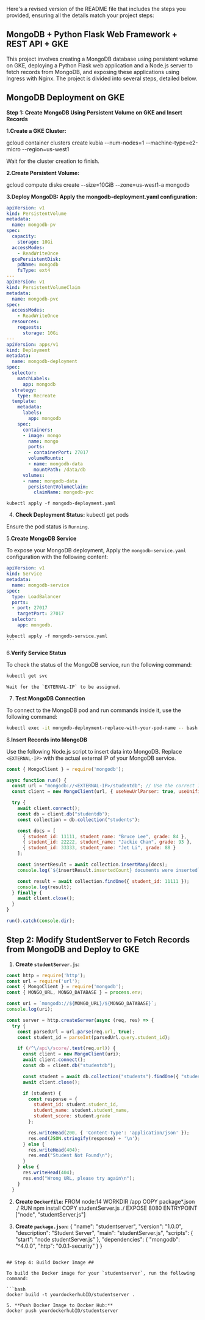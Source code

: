 Here's a revised version of the README file that includes the steps you provided, ensuring all the details match your project steps:


## MongoDB + Python Flask Web Framework + REST API + GKE ##

This project involves creating a MongoDB database using persistent volume on GKE, deploying a Python Flask web application and a Node.js server to fetch records from MongoDB, and exposing these applications using Ingress with Nginx. The project is divided into several steps, detailed below.

## MongoDB Deployment on GKE ##

**Step 1: Create MongoDB Using Persistent Volume on GKE and Insert Records**

1.**Create a GKE Cluster:**

gcloud container clusters create kubia --num-nodes=1 --machine-type=e2-micro --region=us-west1

Wait for the cluster creation to finish.

**2.Create Persistent Volume:**

gcloud compute disks create --size=10GiB --zone=us-west1-a mongodb

**3.Deploy MongoDB: 
Apply the mongodb-deployment.yaml configuration:**
```yaml
apiVersion: v1
kind: PersistentVolume
metadata:
  name: mongodb-pv
spec:
  capacity:
    storage: 10Gi
  accessModes:
    - ReadWriteOnce
  gcePersistentDisk:
    pdName: mongodb
    fsType: ext4
---
apiVersion: v1
kind: PersistentVolumeClaim
metadata:
  name: mongodb-pvc
spec:
  accessModes:
    - ReadWriteOnce
  resources:
    requests:
      storage: 10Gi
---
apiVersion: apps/v1
kind: Deployment
metadata:
  name: mongodb-deployment
spec:
  selector:
    matchLabels:
      app: mongodb
  strategy:
    type: Recreate
  template:
    metadata:
      labels:
        app: mongodb
    spec:
      containers:
      - image: mongo
        name: mongo
        ports:
        - containerPort: 27017
        volumeMounts:
        - name: mongodb-data
          mountPath: /data/db
      volumes:
      - name: mongodb-data
        persistentVolumeClaim:
          claimName: mongodb-pvc

```
    kubectl apply -f mongodb-deployment.yaml

4. **Check Deployment Status:**
    kubectl get pods

 Ensure the pod status is `Running`.

 5.**Create MongoDB Service**

To expose your MongoDB deployment,
Apply the `mongodb-service.yaml` configuration with the following content:

```yaml
apiVersion: v1
kind: Service
metadata:
  name: mongodb-service
spec:
  type: LoadBalancer
  ports:
  - port: 27017
    targetPort: 27017
  selector:
    app: mongodb.

```
    kubectl apply -f mongodb-service.yaml
    ```

 6.**Verify Service Status**

To check the status of the MongoDB service, run the following command:

```bash
kubectl get svc
```
    Wait for the `EXTERNAL-IP` to be assigned.

 7. **Test MongoDB Connection**

To connect to the MongoDB pod and run commands inside it, use the following command:

```bash
kubectl exec -it mongodb-deployment-replace-with-your-pod-name -- bash
 ```

8.**Insert Records into MongoDB**

Use the following Node.js script to insert data into MongoDB. Replace `<EXTERNAL-IP>` with the actual external IP of your MongoDB service.

```javascript
const { MongoClient } = require('mongodb');

async function run() {
  const url = "mongodb://<EXTERNAL-IP>/studentdb"; // Use the correct IP and port
  const client = new MongoClient(url, { useNewUrlParser: true, useUnifiedTopology: true });

  try {
    await client.connect();
    const db = client.db("studentdb");
    const collection = db.collection("students");

    const docs = [
      { student_id: 11111, student_name: "Bruce Lee", grade: 84 },
      { student_id: 22222, student_name: "Jackie Chan", grade: 93 },
      { student_id: 33333, student_name: "Jet Li", grade: 88 }
    ];

    const insertResult = await collection.insertMany(docs);
    console.log(`${insertResult.insertedCount} documents were inserted`);

    const result = await collection.findOne({ student_id: 11111 });
    console.log(result);
  } finally {
    await client.close();
  }
}

run().catch(console.dir);

```
## Step 2: Modify StudentServer to Fetch Records from MongoDB and Deploy to GKE ##

1. **Create `studentServer.js`:**

```javascript
const http = require('http');
const url = require('url');
const { MongoClient } = require('mongodb');
const { MONGO_URL, MONGO_DATABASE } = process.env;

const uri = `mongodb://${MONGO_URL}/${MONGO_DATABASE}`;
console.log(uri);

const server = http.createServer(async (req, res) => {
  try {
    const parsedUrl = url.parse(req.url, true);
    const student_id = parseInt(parsedUrl.query.student_id);

    if (/^\/api\/score/.test(req.url)) {
      const client = new MongoClient(uri);
      await client.connect();
      const db = client.db("studentdb");

      const student = await db.collection("students").findOne({ "student_id": student_id });
      await client.close();

      if (student) {
        const response = {
          student_id: student.student_id,
          student_name: student.student_name,
          student_score: student.grade
        };

        res.writeHead(200, { 'Content-Type': 'application/json' });
        res.end(JSON.stringify(response) + '\n');
      } else {
        res.writeHead(404);
        res.end("Student Not Found\n");
      }
    } else {
      res.writeHead(404);
      res.end("Wrong URL, please try again\n");
    }
  } 

```

2. **Create `Dockerfile`:**
FROM node:14
WORKDIR /app
COPY package*.json ./
RUN npm install
COPY studentServer.js ./
EXPOSE 8080
ENTRYPOINT ["node", "studentServer.js"]


3. **Create `package.json`:**
{
  "name": "studentserver",
  "version": "1.0.0",
  "description": "Student Server",
  "main": "studentServer.js",
  "scripts": {
    "start": "node studentServer.js"
  },
  "dependencies": {
    "mongodb": "^4.0.0",
    "http": "0.0.1-security"
  }
}

```

## Step 4: Build Docker Image ##

To build the Docker image for your `studentserver`, run the following command:

```bash
docker build -t yourdockerhubID/studentserver .

5. **Push Docker Image to Docker Hub:**
docker push yourdockerhubID/studentserver



    


